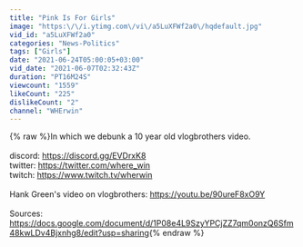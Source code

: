 ```yaml
---
title: "Pink Is For Girls"
image: "https:\/\/i.ytimg.com\/vi\/a5LuXFWf2a0\/hqdefault.jpg"
vid_id: "a5LuXFWf2a0"
categories: "News-Politics"
tags: ["Girls"]
date: "2021-06-24T05:00:05+03:00"
vid_date: "2021-06-07T02:32:43Z"
duration: "PT16M24S"
viewcount: "1559"
likeCount: "225"
dislikeCount: "2"
channel: "WHErwin"
---
```

{% raw %}In which we debunk a 10 year old vlogbrothers video.<br /><br />discord: <a rel="nofollow" target="blank" href="https://discord.gg/EVDrxK8">https://discord.gg/EVDrxK8</a><br />twitter: <a rel="nofollow" target="blank" href="https://twitter.com/where_win">https://twitter.com/where_win</a><br />twitch: <a rel="nofollow" target="blank" href="https://www.twitch.tv/wherwin">https://www.twitch.tv/wherwin</a><br /><br />Hank Green's video on vlogbrothers: <a rel="nofollow" target="blank" href="https://youtu.be/90ureF8xO9Y">https://youtu.be/90ureF8xO9Y</a><br /><br />Sources:<br /><a rel="nofollow" target="blank" href="https://docs.google.com/document/d/1P08e4L9SzyYPCjZZ7qm0onzQ6Sfm48kwLDv4Bjxnhg8/edit?usp=sharing">https://docs.google.com/document/d/1P08e4L9SzyYPCjZZ7qm0onzQ6Sfm48kwLDv4Bjxnhg8/edit?usp=sharing</a>{% endraw %}

